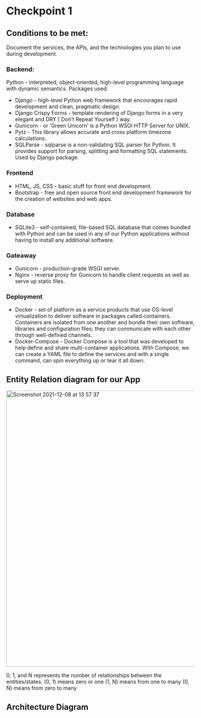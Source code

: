 # Checkpoint 1

## Conditions to be met:
Document the services, the APIs, and the technologies you plan to use during development. 

### Backend: 
Python - interpreted, object-oriented, high-level programming language with dynamic semantics. Packages used: 
* Django - high-level Python web framework that encourages rapid development and clean, pragmatic design.
* Django Crispy Forms - template rendering of Django forms in a very elegant and DRY ( Don’t Repeat Yourself ) way.
* Gunicorn - or ‘Green Unicorn’ is a Python WSGI HTTP Server for UNIX.
* Pytz - This library allows accurate and cross platform timezone calculations.
* SQLParse - sqlparse is a non-validating SQL parser for Python. It provides support for parsing, splitting and formatting SQL statements. Used by Django package.

### Frontend
* HTML, JS, CSS - basic stuff for front end development.
* Bootstrap - free and open source front end development framework for the creation of websites and web apps.

### Database 
* SQLite3 - self-contained, file-based SQL database that comes bundled with Python and can be used in any of our Python applications without having to install any additional software.

### Gateaway
* Gunicorn - production-grade WSGI server.
* Nginx  - reverse proxy for Gunicorn to handle client requests as well as serve up static files.

### Deployment
* Docker - set of platform as a service products that use OS-level virtualization to deliver software in packages called containers. Containers are isolated from one another and bundle their own software, libraries and configuration files; they can communicate with each other through well-defined channels.
* Docker-Compose - Docker Compose is a tool that was developed to help define and share multi-container applications. With Compose, we can create a YAML file to define the services and with a single command, can spin everything up or tear it all down.


## Entity Relation diagram for our App
<img width="739" alt="Screenshot 2021-12-08 at 13 57 37" src="https://user-images.githubusercontent.com/36203071/145204695-b034eaef-bffd-4fcb-8b23-c55ab2f86ed7.png">

0, 1, and N represents the number of relationships between the entities/states. 
(0, 1) means zero or one
(1, N) means from one to many
(0, N) means from zero to many


## Architecture Diagram 
